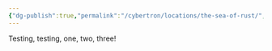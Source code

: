 ```yaml
---
{"dg-publish":true,"permalink":"/cybertron/locations/the-sea-of-rust/","noteIcon":"default","created":"2025-03-24T17:23:46.620-04:00","updated":"2025-03-24T17:24:33.876-04:00"}
---
```

  
Testing, testing, one, two, three! 
